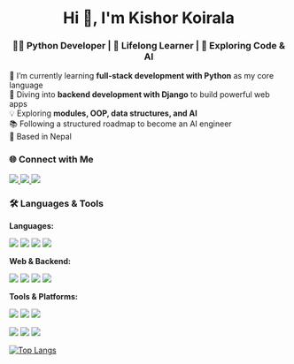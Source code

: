 <h1 align="center">Hi 👋, I'm Kishor Koirala</h1>
<h3 align="center">👨‍💻 Python Developer | 🧠 Lifelong Learner | 🚀 Exploring Code & AI</h3>



🔭 I’m currently learning **full-stack development with Python** as my core language  
🌱 Diving into **backend development with Django** to build powerful web apps  
💡 Exploring **modules, OOP, data structures, and AI**  
📚 Following a structured roadmap to become an AI engineer  
📍 Based in Nepal



### 🌐 Connect with Me

<p align="left">
  <a href="https://www.linkedin.com/in/dkishorkoirala/" target="_blank">
    <img src="https://img.shields.io/badge/LinkedIn-0A66C2?style=for-the-badge&logo=linkedin&logoColor=white"/>
  </a>
  <a href="https://github.com/dkishorkoirala" target="_blank">
    <img src="https://img.shields.io/badge/GitHub-181717?style=for-the-badge&logo=github&logoColor=white"/>
  </a>
  <a href="https://x.com/dkishorkoirala" target="_blank">
    <img src="https://img.shields.io/badge/X-000000?style=for-the-badge&logo=twitter&logoColor=white"/>
  </a>
</p>



### 🛠️ Languages & Tools

**Languages:**
<p>
  <img src="https://img.shields.io/badge/Python-3776AB?style=for-the-badge&logo=python&logoColor=white"/>
  <img src="https://img.shields.io/badge/C-00599C?style=for-the-badge&logo=c&logoColor=white"/>
  <img src="https://img.shields.io/badge/C++-00599C?style=for-the-badge&logo=c%2B%2B&logoColor=white"/>
  <img src="https://img.shields.io/badge/Go-00ADD8?style=for-the-badge&logo=go&logoColor=white"/>
</p>

**Web & Backend:**
<p>
  <img src="https://img.shields.io/badge/Django-092E20?style=for-the-badge&logo=django&logoColor=white"/>
  <img src="https://img.shields.io/badge/HTML5-E34F26?style=for-the-badge&logo=html5&logoColor=white"/>
  <img src="https://img.shields.io/badge/CSS3-1572B6?style=for-the-badge&logo=css3&logoColor=white"/>
  <img src="https://img.shields.io/badge/MySQL-4479A1?style=for-the-badge&logo=mysql&logoColor=white"/>
</p>

**Tools & Platforms:**
<p>
  <img src="https://img.shields.io/badge/VS Code-007ACC?style=for-the-badge&logo=visual-studio-code&logoColor=white"/>
  <img src="https://img.shields.io/badge/Git-F05032?style=for-the-badge&logo=git&logoColor=white"/>
  <img src="https://img.shields.io/badge/GitHub-181717?style=for-the-badge&logo=github&logoColor=white"/>
</p>

<p align="left">
  <img src="https://github-profile-summary-cards.vercel.app/api/cards/profile-details?username=dkishorkoirala&theme=github_dark" />
  <img src="https://github-profile-summary-cards.vercel.app/api/cards/repos-per-language?username=dkishorkoirala&theme=github_dark" />
  <img src="https://github-profile-summary-cards.vercel.app/api/cards/most-commit-language?username=dkishorkoirala&theme=github_dark" />
</p>



[![Top Langs](https://github-readme-stats.vercel.app/api/top-langs/?username=dkishorkoirala&layout=compact&theme=onedark)](https://github.com/anuraghazra/github-readme-stats)
